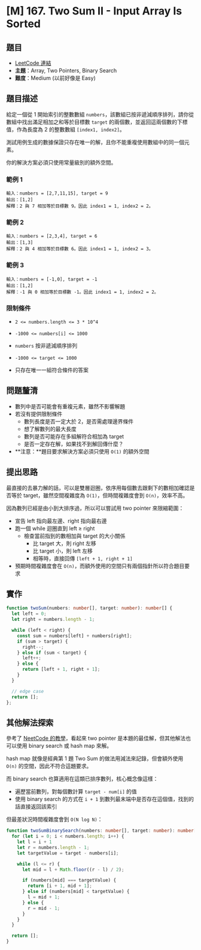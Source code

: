 # \[M\] 167. Two Sum II - Input Array Is Sorted

## 題目

- [LeetCode 連結](https://leetcode.com/problems/two-sum-ii-input-array-is-sorted/)
- **主題**：Array, Two Pointers, Binary Search
- **難度**：Medium (以前好像是 Easy)

## 題目描述

給定一個從 1 開始索引的整數數組 `numbers`，該數組已按非遞減順序排列，請你從數組中找出滿足相加之和等於目標數 `target` 的兩個數，並返回這兩個數的下標值，作為長度為 2 的整數數組 `[index1, index2]`。

測試用例生成的數據保證只存在唯一的解，且你不能重複使用數組中的同一個元素。

你的解決方案必須只使用常量級別的額外空間。

### 範例 1

```plain
輸入：numbers = [2,7,11,15], target = 9
輸出：[1,2]
解釋：2 與 7 相加等於目標數 9。因此 index1 = 1, index2 = 2。
```

### 範例 2

```plain
輸入：numbers = [2,3,4], target = 6
輸出：[1,3]
解釋：2 與 4 相加等於目標數 6。因此 index1 = 1, index2 = 3。
```

### 範例 3

```plain
輸入：numbers = [-1,0], target = -1
輸出：[1,2]
解釋：-1 與 0 相加等於目標數 -1。因此 index1 = 1, index2 = 2。
```

### 限制條件

- `2 <= numbers.length <= 3 * 10^4`
- `-1000 <= numbers[i] <= 1000`
- `numbers` 按非遞減順序排列
- `-1000 <= target <= 1000`

- 只存在唯一一組符合條件的答案

## 問題釐清

- 數列中是否可能會有重複元素，雖然不影響解題
- 若沒有提供限制條件
  - 數列長度是否一定大於 2，是否需處理邊界條件
  - 想了解數列的最大長度
  - 數列是否可能存在多組解符合相加為 target
  - 是否一定存在解，如果找不到解回傳什麼？
- **注意：**題目要求解決方案必須只使用 `O(1)` 的額外空間

## 提出思路

最直接的去暴力解的話，可以是雙層迴圈，依序用每個數去跟剩下的數相加確認是否等於 target，雖然空間複雜度為 `O(1)`，但時間複雜度會到 `O(n)`，效率不高。

因為數列已經是由小到大排序過，所以可以嘗試用 two pointer 來限縮範圍：

- 宣告 left 指向最左邊、right 指向最右邊
- 跑一個 while 迴圈直到 left ≥ right
  - 檢查當前指到的數相加與 target 的大小關係
    - 比 target 大，則 right 左移
    - 比 target 小，則 left 左移
    - 相等時，直接回傳 `[left + 1, right + 1]`
- 預期時間複雜度會在 `O(n)`，而額外使用的空間只有兩個指針所以符合題目要求

## 實作

```ts
function twoSum(numbers: number[], target: number): number[] {
  let left = 0;
  let right = numbers.length - 1;

  while (left < right) {
    const sum = numbers[left] + numbers[right];
    if (sum > target) {
      right--;
    } else if (sum < target) {
      left++;
    } else {
      return [left + 1, right + 1];
    }
  }

  // edge case
  return [];
};
```

## 其他解法探索

參考了 [NeetCode 的教學](https://neetcode.io/solutions/two-sum-ii-input-array-is-sorted)，看起來 two pointer 是本題的最佳解，但其他解法也可以使用 binary search 或 hash map 來解。

hash map 就像是經典第 1 題 Two Sum 的做法用減法來記錄，但會額外使用 `O(n)` 的空間，因此不符合這題要求。

而 binary search 也算適用在這類已排序數列，核心概念像這樣：

- 遍歷當前數列，對每個數計算 `target - num[i]` 的值
- 使用 binary search 的方式在 `i + 1` 到數列最末端中是否存在這個值，找到的話直接返回該索引

但最差狀況時間複雜度會到 `O(N log N)`：

```ts
function twoSumBinarySearch(numbers: number[], target: number): number[] {
  for (let i = 0; i < numbers.length; i++) {
    let l = i + 1
    let r = numbers.length - 1;
    let targetValue = target - numbers[i];

    while (l <= r) {
      let mid = l + Math.floor((r - l) / 2);

      if (numbers[mid] === targetValue) {
        return [i + 1, mid + 1];
      } else if (numbers[mid] < targetValue) {
        l = mid + 1;
      } else {
        r = mid - 1;
      }
    }
  }

  return [];
}
```
